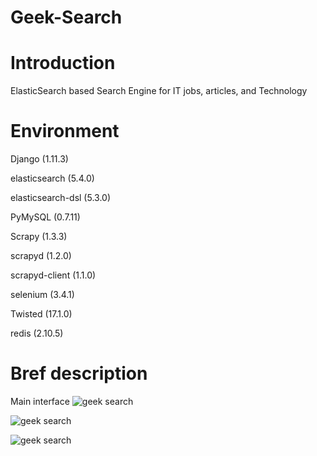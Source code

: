 # Geek-Search

# Introduction

ElasticSearch based Search Engine for IT jobs, articles, and Technology

# Environment
Django (1.11.3)

elasticsearch (5.4.0)

elasticsearch-dsl (5.3.0)

PyMySQL (0.7.11)

Scrapy (1.3.3)

scrapyd (1.2.0)

scrapyd-client (1.1.0)

selenium (3.4.1)

Twisted (17.1.0)

redis (2.10.5)
# Bref description
Main interface
![geek search](https://s3.amazonaws.com/poly-screenshots.angel.co/Project/c3/631076/534bf396f974b838a28864e4ad7d5f7b-original.jpeg)

![geek search](https://s3.amazonaws.com/poly-screenshots.angel.co/Project/c3/631076/d0c53e912a5f6650ebd8232b74b380e1-original.jpeg)

![geek search](https://s3.amazonaws.com/poly-screenshots.angel.co/Project/c3/631076/410e5311233a09913c4504c603fb890e-original.png)
